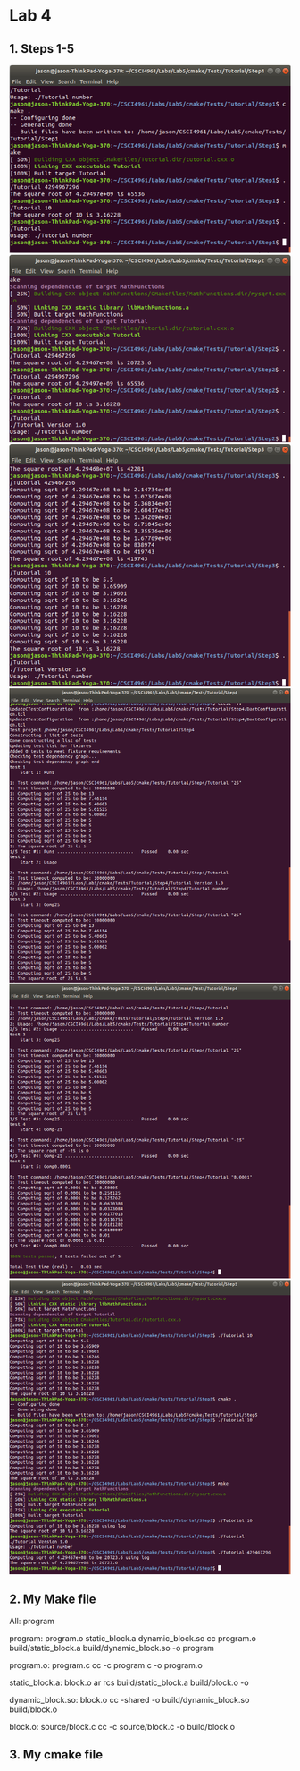 
# Lab 4


## 1. Steps 1-5

<img src="step1.png">
<img src="Step2.png">
<img src="Step3.png">
<img src="Step4_1.png">
<img src="Step4_2.png">
<img src="Step5.png">

## 2. My Make file

All: program

program: program.o static_block.a dynamic_block.so
        cc program.o build/static_block.a build/dynamic_block.so -o program

program.o: program.c
        cc -c program.c -o program.o

static_block.a: block.o
        ar rcs build/static_block.a build/block.o -o

dynamic_block.so: block.o
        cc -shared -o build/dynamic_block.so build/block.o

block.o: source/block.c
        cc  -c source/block.c -o build/block.o



## 3. My cmake file

